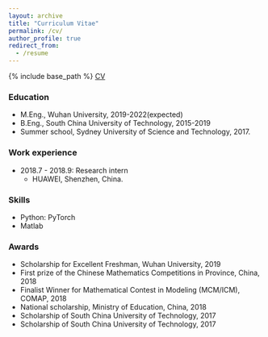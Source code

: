 ```yaml
---
layout: archive
title: "Curriculum Vitae"
permalink: /cv/
author_profile: true
redirect_from:
  - /resume
---
```

{% include base_path %}
<a href="https://Zerg-Overmind.github.io/files/Quankai_Gao_s_CV.pdf" target="_blank">CV</a>
### Education
* M.Eng., Wuhan University, 2019-2022(expected)
* B.Eng., South China University of Technology, 2015-2019
* Summer school, Sydney University of Science and Technology, 2017.

### Work experience
* 2018.7 - 2018.9: Research intern
  * HUAWEI, Shenzhen, China.

  
### Skills
* Python: PyTorch
* Matlab

### Awards
* Scholarship for Excellent Freshman, Wuhan University, 2019
* First prize of the Chinese Mathematics Competitions in Province, China, 2018
* Finalist Winner for Mathematical Contest in Modeling (MCM/ICM), COMAP, 2018
* National scholarship, Ministry of Education, China, 2018
* Scholarship of South China University of Technology, 2017
* Scholarship of South China University of Technology, 2017
